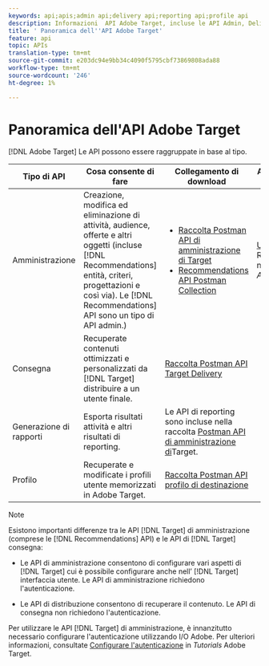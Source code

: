 ```yaml
---
keywords: api;apis;admin api;delivery api;reporting api;profile api
description: Informazioni  API Adobe Target, incluse le API Admin, Delivery, Reporting and Profile.
title: ' Panoramica dell''API Adobe Target'
feature: api
topic: APIs
translation-type: tm+mt
source-git-commit: e203dc94e9bb34c4090f5795cbf73869808ada88
workflow-type: tm+mt
source-wordcount: '246'
ht-degree: 1%

---
```



#  Panoramica dell&#39;API Adobe Target

[!DNL Adobe Target] Le API possono essere raggruppate in base al tipo.

| Tipo di API | Cosa consente di fare | Collegamento di download | Altri collegamenti utili |
| --- | --- | --- |--- |
| Amministrazione | Creazione, modifica ed eliminazione di attività, audience, offerte e altri oggetti (incluse [!DNL Recommendations] entità, criteri, progettazioni e così via). Le [!DNL Recommendations] API sono un tipo di API admin.) | <UL><li>[Raccolta Postman API di amministrazione di Target](https://developers.adobetarget.com/api/#admin-postman-collection)</li><li>[Recommendations API Postman Collection](https://developers.adobetarget.com/api/recommendations/#section/Postman)</li></ul> | [Utilizzare le API](https://docs.adobe.com/content/help/en/target-learn/recommendations-api-tutorial/recs-api-overview.html) Recommendations nei Tutorials *Adobe Target* |
| Consegna | Recuperate contenuti ottimizzati e personalizzati da [!DNL Target] distribuire a un utente finale. | [Raccolta Postman API Target Delivery](https://developers.adobetarget.com/api/delivery-api/#section/Getting-Started/Postman-Collection) |  |
| Generazione di rapporti | Esporta risultati attività e altri risultati di reporting. | Le API di reporting sono incluse nella raccolta [Postman API di amministrazione di](https://developers.adobetarget.com/api/#admin-postman-collection)Target. |  |
| Profilo | Recuperate e modificate i profili utente memorizzati in  Adobe Target. | [Raccolta Postman API profilo di destinazione](https://developers.adobetarget.com/api/#profiles) |  |

>[!NOTE]
>
>Esistono importanti differenze tra le API [!DNL Target] di amministrazione (comprese le [!DNL Recommendations] API) e le API di [!DNL Target] consegna:
>
>* Le API di amministrazione consentono di configurare vari aspetti di [!DNL Target] cui è possibile configurare anche nell’ [!DNL Target] interfaccia utente. Le API di amministrazione richiedono l&#39;autenticazione.
   >
   >
* Le API di distribuzione consentono di recuperare il contenuto. Le API di consegna non richiedono l&#39;autenticazione.
>
>
Per utilizzare le API [!DNL Target] di amministrazione, è innanzitutto necessario configurare l&#39;autenticazione utilizzando  I/O Adobe. Per ulteriori informazioni, consultate [Configurare l&#39;autenticazione](https://docs.adobe.com/content/help/en/target-learn/tutorials/apis/configure-io-target-integration.html) in *Tutorials* Adobe Target.
